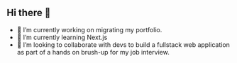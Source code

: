 ## Hi there 👋
- 🔭 I’m currently working on migrating my portfolio.
- 🌱 I’m currently learning Next.js  
- 👯 I’m looking to collaborate with devs to build a fullstack web application as part of a hands on brush-up for my job interview.
<!--
**iamharie/iamharie** is a ✨ _special_ ✨ repository because its `README.md` (this file) appears on your GitHub profile.

Here are some ideas to get you started:

- 🔭 I’m currently working on ...
- 🌱 I’m currently learning ...
- 👯 I’m looking to collaborate on ...
- 🤔 I’m looking for help with ...
- 💬 Ask me about ...
- 📫 How to reach me: ...
- 😄 Pronouns: ...
- ⚡ Fun fact: ...
-->
